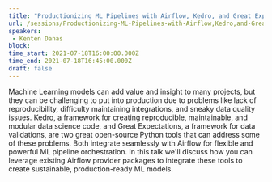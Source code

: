 ```yaml
---
title: "Productionizing ML Pipelines with Airflow, Kedro, and Great Expectations"
url: /sessions/Productionizing-ML-Pipelines-with-Airflow,Kedro,and-Great-Expectations
speakers:
 - Kenten Danas
block: 
time_start: 2021-07-18T16:00:00.000Z
time_end: 2021-07-18T16:45:00.000Z
draft: false
---
```


Machine Learning models can add value and insight to many projects, but they can be challenging to put into production due to problems like lack of reproducibility, difficulty maintaining integrations, and sneaky data quality issues. Kedro, a framework for creating reproducible, maintainable, and modular data science code, and Great Expectations, a framework for data validations, are two great open-source Python tools that can address some of these problems. Both integrate seamlessly with Airflow for flexible and powerful ML pipeline orchestration. In this talk we'll discuss how you can leverage existing Airflow provider packages to integrate these tools to create sustainable, production-ready ML models.
